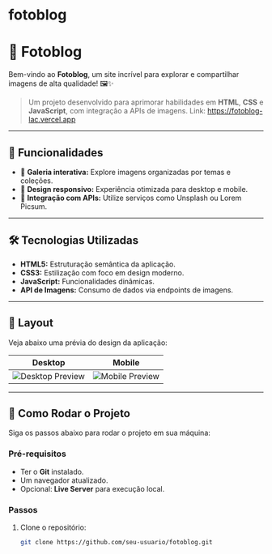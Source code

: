 # fotoblog

# 📸 Fotoblog

Bem-vindo ao **Fotoblog**, um site incrível para explorar e compartilhar imagens de alta qualidade! 🖼️✨

> Um projeto desenvolvido para aprimorar habilidades em **HTML**, **CSS** e **JavaScript**, com integração a APIs de imagens.
>Link: https://fotoblog-lac.vercel.app

---

## 🌟 Funcionalidades

- 📂 **Galeria interativa:** Explore imagens organizadas por temas e coleções.
- 🎨 **Design responsivo:** Experiência otimizada para desktop e mobile.
- 🚀 **Integração com APIs:** Utilize serviços como Unsplash ou Lorem Picsum.

---

## 🛠️ Tecnologias Utilizadas

- **HTML5:** Estruturação semântica da aplicação.
- **CSS3:** Estilização com foco em design moderno.
- **JavaScript:** Funcionalidades dinâmicas.
- **API de Imagens:** Consumo de dados via endpoints de imagens.

---

## 🎨 Layout

Veja abaixo uma prévia do design da aplicação:

| **Desktop** | **Mobile** |
|-------------|------------|
| ![Desktop Preview]([https://picsum.photos/1080/720?random=4]) | ![Mobile Preview]([(https://picsum.photos/200/400?random=4)]) |

---

## 🚀 Como Rodar o Projeto

Siga os passos abaixo para rodar o projeto em sua máquina:

### Pré-requisitos
- Ter o **Git** instalado.
- Um navegador atualizado.
- Opcional: **Live Server** para execução local.

### Passos
1. Clone o repositório:
   ```bash
   git clone https://github.com/seu-usuario/fotoblog.git

